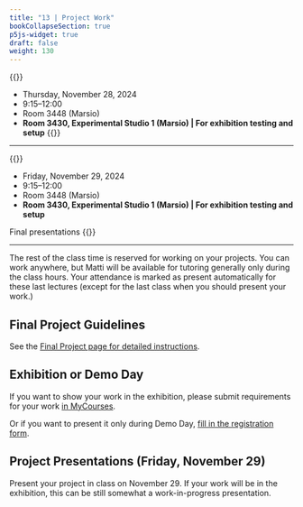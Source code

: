 ```yaml
---
title: "13 | Project Work"
bookCollapseSection: true
p5js-widget: true
draft: false
weight: 130
---
```


{{<hint info>}}
- Thursday, November 28, 2024
- 9:15–12:00
- Room 3448 (Marsio)
- **Room 3430, Experimental Studio 1 (Marsio) | For exhibition testing and setup**
{{</hint>}}

---

{{<hint info>}}
- Friday, November 29, 2024
- 9:15–12:00
- Room 3448 (Marsio)
- **Room 3430, Experimental Studio 1 (Marsio) | For exhibition testing and setup**

Final presentations
{{</hint>}}

---

The rest of the class time is reserved for working on your projects. You can work anywhere, but Matti will be available for tutoring generally only during the class hours. Your attendance is marked as present automatically for these last lectures (except for the last class when you should present your work.)

## Final Project Guidelines

See the [Final Project page for detailed instructions](../final-project/).

## Exhibition or Demo Day

If you want to show your work in the exhibition, please submit requirements for your work [in MyCourses](https://mycourses.aalto.fi/mod/assign/view.php?id=1111345&forceview=1).

Or if you want to present it only during Demo Day, [fill in the registration form](https://docs.google.com/forms/d/e/1FAIpQLScNiSdtNJPM0DDRLPgh0RXZrCx99WhK5p8fexa3xEdIfw5jBw/viewform).

## Project Presentations (Friday, November 29)

Present your project in class on November 29. If your work will be in the exhibition, this can be still somewhat a work-in-progress presentation.